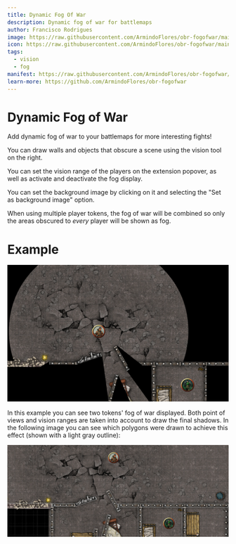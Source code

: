 ```yaml
---
title: Dynamic Fog Of War
description: Dynamic fog of war for battlemaps
author: Francisco Rodrigues
image: https://raw.githubusercontent.com/ArmindoFlores/obr-fogofwar/main/public/example.png
icon: https://raw.githubusercontent.com/ArmindoFlores/obr-fogofwar/main/public/icon.svg
tags:
  - vision
  - fog
manifest: https://raw.githubusercontent.com/ArmindoFlores/obr-fogofwar/main/manifest.json
learn-more: https://github.com/ArmindoFlores/obr-fogofwar
---
```


# Dynamic Fog of War

Add dynamic fog of war to your battlemaps for more interesting fights!

You can draw walls and objects that obscure a scene using the vision tool on the right.

You can set the vision range of the players on the extension popover, as well as activate and deactivate the fog display.

You can set the background image by clicking on it and selecting the "Set as background image" option.

When using multiple player tokens, the fog of war will be combined so only the areas obscured to *every* player will be shown as fog.

# Example

![Vision Example](https://raw.githubusercontent.com/ArmindoFlores/obr-fogofwar/main/public/example.png)

In this example you can see two tokens' fog of war displayed. Both point of views and vision ranges are taken into account to draw the final shadows. In the following image you can see which polygons were drawn to achieve this effect (shown with a light gray outline):

![Polygon Example](https://raw.githubusercontent.com/ArmindoFlores/obr-fogofwar/main/public/example-explanation.png)